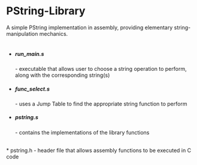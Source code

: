 # PString-Library
A simple PString implementation in assembly, providing elementary string-manipulation mechanics.
<br><br>
* <h5>run_main.s</h5> - executable that allows user to choose a string operation to perform, along with the corresponding string(s)
* <h5>func_select.s</h5> - uses a Jump Table to find the appropriate string function to perform 
* <h5>pstring.s</h5> - contains the implementations of the library functions
<br>
* pstring.h - header file that allows assembly functions to be executed in C code
